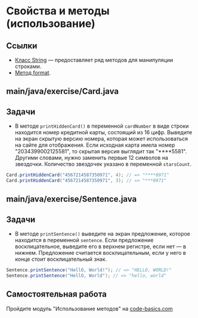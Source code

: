 # Свойства и методы (использование)

## Ссылки

* [Класс String](https://docs.oracle.com/en/java/javase/11/docs/api/java.base/java/lang/String.html) — предоставляет ряд методов для манипуляции строками.
* [Метод format](https://docs.oracle.com/en/java/javase/11/docs/api/java.base/java/lang/String.html#format(java.lang.String,java.lang.Object...)).

## main/java/exercise/Card.java

## Задачи

* В методе `printHiddenCard()` в переменной `cardNumber` в виде строки находится номер кредитной карты, состоящий из 16 цифр. Выведите на экран скрытую версию номера, которая может использоваться на сайте для отображения. Если исходная карта имела номер "2034399002125581", то скрытая версия выглядит так "\*\*\*\*5581". Другими словами, нужно заменить первые 12 символов на звездочки. Количество звездочек указано в переменной `starsCount`.

```java
Card.printHiddenCard("4567214587350971", 4); // => "****0971"
Card.printHiddenCard("4567214587350971", 3); // => "***0971"
```

## main/java/exercise/Sentence.java

## Задачи

* В методе `printSentence()` выведите на экран предложение, которое находится в переменной `sentence`. Если предложение восклицательное, выведите его в верхнем регистре, если нет — в нижнем. Предложение считается восклицательным, если у него в конце стоит восклицательный знак.

```java
Sentence.printSentence("HellO, World!"); // => "HELLO, WORLD!"
Sentence.printSentence("HellO, World"); // => "hello, world"
```

## Самостоятельная работа

Пройдите модуль "Использование методов" на [code-basics.com](https://ru.code-basics.com/languages/java)
